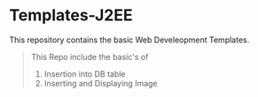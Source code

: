 # Templates-J2EE
This repository contains the basic Web Develeopment Templates.
> This Repo include the basic's of 
> 
>  1.  Insertion into DB table
>  2.  Inserting and Displaying Image

